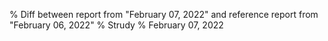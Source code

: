 % Diff between report from "February 07, 2022" and reference report from "February 06, 2022"
% Strudy
% February 07, 2022


